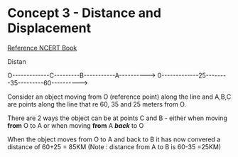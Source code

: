 # Concept 3 - Distance and Displacement
[Reference NCERT Book]([https://ncert.nic.in/textbook.php?iesc1=8-15](https://ncert.nic.in/textbook.php?iesc1=8-15))

Distan

O-------------C---------B-----------A---------->
0-------------25--------35---------60---------->

Consider an object moving from O (reference point) along the line and A,B,C are points along the line that re 60, 35 and 25 meters from O.

There are 2 ways the object can be at points C and B - either when moving **from** O to A or when moving **from** A ***back*** to O

When the object moves from O to A and back to B it has now convered a distance of 60+25 = 85KM
(Note : distance from A to B is 60-35 =25KM)
<!--stackedit_data:
eyJoaXN0b3J5IjpbLTE1MjA5MjY1MDFdfQ==
-->